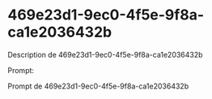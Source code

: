 # 469e23d1-9ec0-4f5e-9f8a-ca1e2036432b

Description de 469e23d1-9ec0-4f5e-9f8a-ca1e2036432b

Prompt:

Prompt de 469e23d1-9ec0-4f5e-9f8a-ca1e2036432b